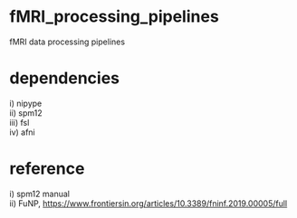 # fMRI_processing_pipelines 
fMRI data processing pipelines  

# dependencies 
i) nipype  
ii) spm12  
iii) fsl  
iv) afni 

# reference  
i) spm12 manual  
ii) FuNP, https://www.frontiersin.org/articles/10.3389/fninf.2019.00005/full  
 
